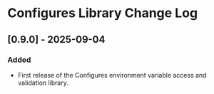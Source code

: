 # Configures Library Change Log

## [0.9.0] - 2025-09-04
### Added
- First release of the Configures environment variable access and validation library.
